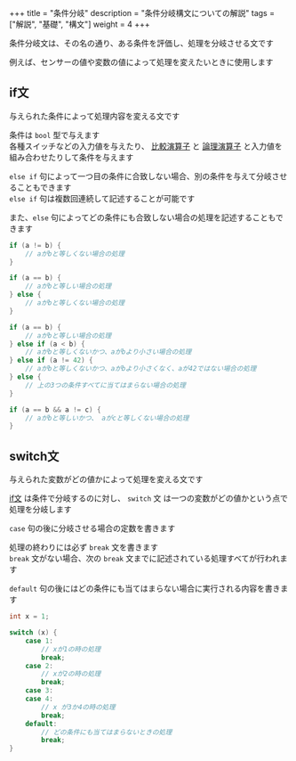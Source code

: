 +++
title = "条件分岐"
description = "条件分岐構文についての解説"
tags = ["解説", "基礎", "構文"]
weight = 4
+++

条件分岐文は、その名の通り、ある条件を評価し、処理を分岐させる文です

例えば、センサーの値や変数の値によって処理を変えたいときに使用します

## if文

与えられた条件によって処理内容を変える文です

条件は `bool` 型で与えます  
各種スイッチなどの入力値を与えたり、
[比較演算子](/arduino言語解説/operators/#比較演算子) と [論理演算子](/arduino言語解説/operators/#論理演算子)
と入力値を組み合わせたりして条件を与えます

`else if` 句によって一つ目の条件に合致しない場合、別の条件を与えて分岐させることもできます  
`else if` 句は複数回連続して記述することが可能です

また、`else` 句によってどの条件にも合致しない場合の処理を記述することもできます

```c++
if (a != b) {
    // aがbと等しくない場合の処理
}

if (a == b) {
    // aがbと等しい場合の処理
} else {
    // aがbと等しくない場合の処理
}

if (a == b) {
    // aがbと等しい場合の処理
} else if (a < b) {
    // aがbと等しくないかつ、aがbより小さい場合の処理
} else if (a != 42) {
    // aがbと等しくないかつ、aがbより小さくなく、aが42ではない場合の処理
} else {
    // 上の3つの条件すべてに当てはまらない場合の処理
}

if (a == b && a != c) {
    // aがbと等しいかつ、 aがcと等しくない場合の処理
}
```

## switch文

与えられた変数がどの値かによって処理を変える文です

[if文](#if文) は条件で分岐するのに対し、 `switch` 文 は一つの変数がどの値かという点で処理を分岐します

`case` 句の後に分岐させる場合の定数を書きます

処理の終わりには必ず `break` 文を書きます  
`break` 文がない場合、次の `break` 文までに記述されている処理すべてが行われます

`default` 句の後にはどの条件にも当てはまらない場合に実行される内容を書きます

```c++
int x = 1;

switch (x) {
    case 1:
        // xが1の時の処理
        break;
    case 2:
        // xが2の時の処理
        break;
    case 3:
    case 4:
        // x が3か4の時の処理
        break;
    default:
        // どの条件にも当てはまらないときの処理
        break;
}
```
